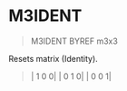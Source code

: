 # M3IDENT

> M3IDENT BYREF m3x3

Resets matrix (Identity).


> |  1  0  0|
|  0  1  0|
|  0  0  1|

